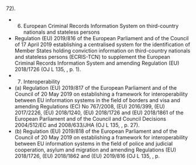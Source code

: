 72).
- 6. European Criminal Records Information System on third-country nationals and stateless  persons
- Regulation  (EU)  2019/816  of  the  European  Parliament  and  of  the  Council  of  17  April  2019  establishing a  centralised  system  for  the  identification  of  Member  States  holding  conviction  information  on  third-country nationals and stateless persons (ECRIS-TCN) to supplement the European Criminal Records Information System and amending Regulation (EU) 2018/1726 (OJ L 135, , p. 1).
- 7. Interoperability
- (a) Regulation  (EU)  2019/817  of  the  European  Parliament  and  of  the  Council  of  20  May  2019  on  establishing a framework for interoperability between EU information systems in the field of borders and visa and amending Regulations (EC) No 767/2008, (EU) 2016/399, (EU) 2017/2226, (EU) 2018/1240, (EU) 2018/1726 and (EU) 2018/1861  of  the  European  Parliament  and  of the  Council  and  Council  Decisions  2004/512/EC  and 2008/633/JHA (OJ L 135, , p. 27).
- (b) Regulation  (EU)  2019/818  of  the  European  Parliament  and  of  the  Council  of  20  May  2019  on  establishing a framework for interoperability between EU information systems in the field of police and judicial cooperation, asylum  and  migration  and  amending  Regulations  (EU)  2018/1726,  (EU)  2018/1862  and  (EU)  2019/816  (OJ L  135,  ,  p.  